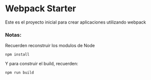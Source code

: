 # Webpack Starter

Este es el proyecto inicial para crear aplicaciones utilizando webpack

### Notas:

Recuerden reconstruir los modulos de Node

```
npm install
```
Y para construir el build, recuerden:


```
npm run build
```
